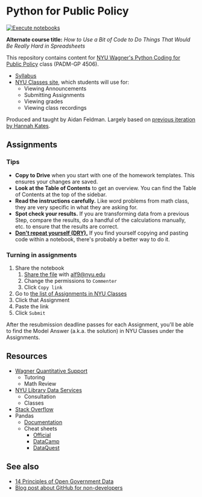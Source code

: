 # Python for Public Policy

[![Execute notebooks](https://github.com/afeld/python-public-policy/workflows/Execute%20notebooks/badge.svg)](https://github.com/afeld/python-public-policy/actions?query=workflow%3A%22Execute+notebooks%22+branch%3Amaster)

**Alternate course title:** _How to Use a Bit of Code to Do Things That Would Be Really Hard in Spreadsheets_

This repository contains content for [NYU Wagner's Python Coding for Public Policy](https://wagner.nyu.edu/education/courses/python-coding-for-public-policy) class (PADM-GP 4506).

- [Syllabus](syllabus.md#readme)
- [NYU Classes site](https://newclasses.nyu.edu/portal/site/c07b0a52-cea7-453b-8198-4b59fdeb32f0), which students will use for:
  - Viewing Announcements
  - Submitting Assignments
  - Viewing grades
  - Viewing class recordings

Produced and taught by Aidan Feldman. Largely based on [previous iteration by Hannah Kates](https://github.com/hannahkates/python-public-policy).

## Assignments

### Tips

- **Copy to Drive** when you start with one of the homework templates. This ensures your changes are saved.
- **Look at the Table of Contents** to get an overview. You can find the Table of Contents at the top of the sidebar.
- **Read the instructions carefully.** Like word problems from math class, they are very specific in what they are asking for.
- **Spot check your results.** If you are transforming data from a previous Step, compare the results, do a handful of the calculations manually, etc. to ensure that the results are correct.
- **[Don't repeat yourself (DRY).](https://dzone.com/articles/is-your-code-dry-or-wet)** If you find yourself copying and pasting code within a notebook, there's probably a better way to do it.

### Turning in assignments

1. Share the notebook
   1. [Share the file](https://support.google.com/drive/answer/2494822) with alf9@nyu.edu
   1. Change the permissions to `Commenter`
   1. Click `Copy link`
1. Go to [the list of Assignments in NYU Classes](https://newclasses.nyu.edu/portal/site/c07b0a52-cea7-453b-8198-4b59fdeb32f0/tool/692a49c8-c85f-43f0-b21f-6a7e1f98bb5a)
1. Click that Assignment
1. Paste the link
1. Click `Submit`

After the resubmission deadline passes for each Assignment, you'll be able to find the Model Answer (a.k.a. the solution) in NYU Classes under the Assignments.

## Resources

- [Wagner Quantitative Support](https://wagner.nyu.edu/portal/students/academics/advisement/quantitative)
  - Tutoring
  - Math Review
- [NYU Library Data Services](https://library.nyu.edu/departments/data-services/)
  - Consultation
  - Classes
- [Stack Overflow](https://stackoverflow.com/)
- Pandas
  - [Documentation](https://pandas.pydata.org/pandas-docs/stable/)
  - Cheat sheets
    - [Official](https://pandas.pydata.org/Pandas_Cheat_Sheet.pdf)
    - [DataCamp](http://datacamp-community-prod.s3.amazonaws.com/dbed353d-2757-4617-8206-8767ab379ab3)
    - [DataQuest](https://www.dataquest.io/blog/pandas-cheat-sheet/)

## See also

- [14 Principles of Open Government Data](https://opengovdata.io/2014/principles/)
- [Blog post about GitHub for non-developers](https://medium.com/nyc-planning-digital/git-what-extolling-githubs-virtues-to-non-coders-6cc11f1a5fd2)
